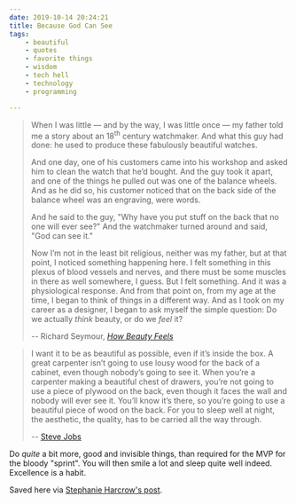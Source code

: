 ```yaml
---
date: 2019-10-14 20:24:21
title: Because God Can See
tags:
    - beautiful
    - quotes
    - favorite things
    - wisdom
    - tech hell
    - technology
    - programming

---
```


> When I was little — and by the way, I was little once — my father told me a story about an 18<sup>th</sup> century watchmaker. And what this guy had done: he used to produce these fabulously beautiful watches.
>
> And one day, one of his customers came into his workshop and asked him to clean the watch that he’d bought. And the guy took it apart, and one of the things he pulled out was one of the balance wheels. And as he did so, his customer noticed that on the back side of the balance wheel was an engraving, were words.
>
> And he said to the guy, "Why have you put stuff on the back that no one will ever see?" And the watchmaker turned around and said, "God can see it."
>
> Now I’m not in the least bit religious, neither was my father, but at that point, I noticed something happening here. I felt something in this plexus of blood vessels and nerves, and there must be some muscles in there as well somewhere, I guess. But I felt something. And it was a physiological response. And from that point on, from my age at the time, I began to think of things in a different way. And as I took on my career as a designer, I began to ask myself the simple question: Do we actually _think_ beauty, or do we _feel_ it?
>
> -- Richard Seymour, [_How Beauty Feels_](https://www.ted.com/talks/richard_seymour_how_beauty_feels)

> I want it to be as beautiful as possible, even if it’s inside the box. A great carpenter isn’t going to use lousy wood for the back of a cabinet, even though nobody’s going to see it. When you’re a carpenter making a beautiful chest of drawers, you’re not going to use a piece of plywood on the back, even though it faces the wall and nobody will ever see it. You’ll know it’s there, so you’re going to use a beautiful piece of wood on the back. For you to sleep well at night, the aesthetic, the quality, has to be carried all the way through.
>
> -- [Steve Jobs](https://books.google.com/books?id=cf_2PBPP-rEC&pg=PT189&lpg=PT189&dq=I+want+it+to+be+as+beautiful+as+possible,+even+if+it’s+inside+the+box.+A+great+carpenter+isn’t+going+to+use+lousy+wood+for+the+back+of+a+cabinet,+even+though+nobody’s+going+to+see+it.+When+you’re+a+carpenter+making+a+beautiful+chest+of+drawers,&source=bl&ots=pPNkfM3E3j&sig=ACfU3U1qPk_km86hHE5M33xFWMbzi-urKg&hl=en&sa=X&ved=2ahUKEwiokMTstZ7lAhVGEawKHQ_TD3cQ6AEwAnoECAoQAQ#v=onepage&q=I%20want%20it%20to%20be%20as%20beautiful%20as%20possible%2C%20even%20if%20it’s%20inside%20the%20box.%20A%20great%20carpenter%20isn’t%20going%20to%20use%20lousy%20wood%20for%20the%20back%20of%20a%20cabinet%2C%20even%20though%20nobody’s%20going%20to%20see%20it.%20When%20you’re%20a%20carpenter%20making%20a%20beautiful%20chest%20of%20drawers%2C&f=false<Paste>)

Do _quite_ a bit more, good and invisible things, than required for the MVP for the bloody "sprint". You will then smile a lot and sleep quite well indeed. Excellence is a habit.

Saved here via [Stephanie Harcrow's post](https://stephanieharcrow.com/2013/04/20/god-can-see-it/).
